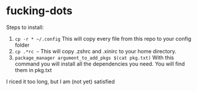 # fucking-dots
Steps to install: 
1. `cp -r * ~/.config`
This will copy every file from this repo to your config folder
2. `cp .*rc ~`
This will copy .zshrc and .xinirc to your home directory.
3. `package_manager argument_to_add_pkgs $(cat pkg.txt)`
With this command you will install all the dependencies you need.
You will find them in pkg.txt

I riced it too long, but I am (not yet) satisfied
